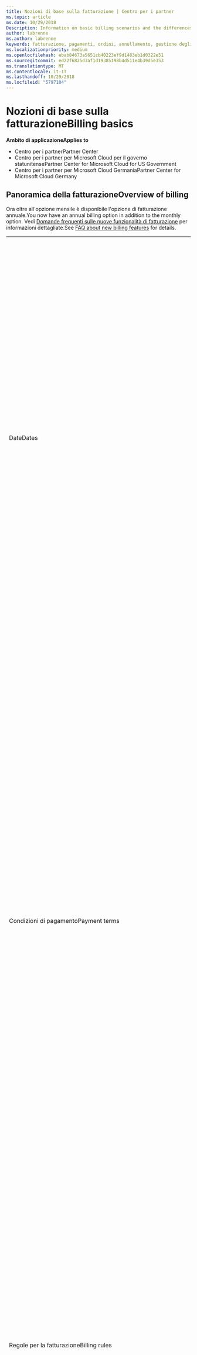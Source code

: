 ```yaml
---
title: Nozioni di base sulla fatturazione | Centro per i partner
ms.topic: article
ms.date: 10/29/2018
Description: Information on basic billing scenarios and the differences between license-based and usage-based billing
author: labrenne
ms.author: labrenne
keywords: fatturazione, pagamenti, ordini, annullamento, gestione degli ordini, insolvenza, frode, utilizzo improprio, imposta, esenzioni fiscali, file di riconciliazione, file riconciliazione
ms.localizationpriority: medium
ms.openlocfilehash: ebab84673a5651cb40223ef9d1483eb1d0322e51
ms.sourcegitcommit: ed22f6825d3af1d19385198b4d511e4b39d5e353
ms.translationtype: MT
ms.contentlocale: it-IT
ms.lasthandoff: 10/29/2018
ms.locfileid: "5797104"
---
```

# <a name="billing-basics"></a><span data-ttu-id="f1539-103">Nozioni di base sulla fatturazione</span><span class="sxs-lookup"><span data-stu-id="f1539-103">Billing basics</span></span>

**<span data-ttu-id="f1539-104">Ambito di applicazione</span><span class="sxs-lookup"><span data-stu-id="f1539-104">Applies to</span></span>**

-  <span data-ttu-id="f1539-105">Centro per i partner</span><span class="sxs-lookup"><span data-stu-id="f1539-105">Partner Center</span></span>
-  <span data-ttu-id="f1539-106">Centro per i partner per Microsoft Cloud per il governo statunitense</span><span class="sxs-lookup"><span data-stu-id="f1539-106">Partner Center for Microsoft Cloud for US Government</span></span>
-  <span data-ttu-id="f1539-107">Centro per i partner per Microsoft Cloud Germania</span><span class="sxs-lookup"><span data-stu-id="f1539-107">Partner Center for Microsoft Cloud Germany</span></span>

## <a name="overview-of-billing"></a><span data-ttu-id="f1539-108">Panoramica della fatturazione</span><span class="sxs-lookup"><span data-stu-id="f1539-108">Overview of billing</span></span>
<span data-ttu-id="f1539-109">Ora oltre all'opzione mensile è disponibile l'opzione di fatturazione annuale.</span><span class="sxs-lookup"><span data-stu-id="f1539-109">You now have an annual billing option in addition to the monthly option.</span></span> <span data-ttu-id="f1539-110">Vedi [Domande frequenti sulle nuove funzionalità di fatturazione](faq-about-new-billing-features.md) per informazioni dettagliate.</span><span class="sxs-lookup"><span data-stu-id="f1539-110">See [FAQ about new billing features](faq-about-new-billing-features.md) for details.</span></span>

<table>
<colgroup>
<col width="50%" />
<col width="50%" />
</colgroup>
<tbody>
<tr class="odd">
<td><span data-ttu-id="f1539-111">Date</span><span class="sxs-lookup"><span data-stu-id="f1539-111">Dates</span></span></td>
<td><ul>
<li><span data-ttu-id="f1539-112">La data di fatturazione mensile è il giorno del mese selezionato durante la registrazione.</span><span class="sxs-lookup"><span data-stu-id="f1539-112">Your monthly billing date is the day of the month you selected during enrollment.</span></span> <span data-ttu-id="f1539-113">Microsoft invierà un'e-mail di conferma che include la data di fatturazione.</span><span class="sxs-lookup"><span data-stu-id="f1539-113">Microsoft will send a confirmation email that includes your billing date.</span></span></li>
<li><span data-ttu-id="f1539-114">I listini prezzi sono disponibili con un (1) mese di anticipo, dato che vengono aggiornati mensilmente.</span><span class="sxs-lookup"><span data-stu-id="f1539-114">You can find price lists one (1) month in advance, as they're updated monthly.</span></span> <span data-ttu-id="f1539-115">I prezzi in base alle licenze sono garantiti per l'intera durata dell'abbonamento, in genere 12 mesi dalla data di acquisto.</span><span class="sxs-lookup"><span data-stu-id="f1539-115">License-based prices are guaranteed for the term of the subscription, usually 12 months from the purchase date.</span></span> <span data-ttu-id="f1539-116">I prezzi in base all'uso possono variare di mese in mese.</span><span class="sxs-lookup"><span data-stu-id="f1539-116">Usage-based prices can change on a monthly basis.</span></span> <span data-ttu-id="f1539-117">Per qualsiasi variazione dei prezzi verrà fornito un preavviso di 30 giorni tramite la pubblicazione del listino prezzi per i partner.</span><span class="sxs-lookup"><span data-stu-id="f1539-117">We will provide 30 days’ notice for any price change through the publication of our Partner Price List.</span></span></li>
</ul></td>
</tr>
<tr class="even">
<td><span data-ttu-id="f1539-118">Condizioni di pagamento</span><span class="sxs-lookup"><span data-stu-id="f1539-118">Payment terms</span></span></td>
<td><ul>
<li><span data-ttu-id="f1539-119">Le condizioni di pagamento sono a 60 giorni dalla data della fattura.</span><span class="sxs-lookup"><span data-stu-id="f1539-119">Payment terms - net 60 days.</span></span></li>
<li><span data-ttu-id="f1539-120">I pagamenti devono essere effettuati entro la data di scadenza della fattura (60 giorni dopo la data di fatturazione) o l'account sarà considerato insolvente.</span><span class="sxs-lookup"><span data-stu-id="f1539-120">Payments must be made by the invoice due date (60 days after the billing date), or the account will be delinquent.</span></span></li>
<li><span data-ttu-id="f1539-121">Gli account insolventi sono soggetti alla sospensione e/o all'esclusione dal programma Cloud Solution Provider.</span><span class="sxs-lookup"><span data-stu-id="f1539-121">Delinquent accounts are subject to suspension and/or termination from the Cloud Solution Provider program.</span></span> <span data-ttu-id="f1539-122">Gli account sospesi non possono creare un nuovo cliente o un ordine, richiedere una relazione come rivenditore, aumentare o diminuire le quantità di sottoscrizioni, ordinare sottoscrizioni aggiuntive, convertire una sottoscrizione o eseguirne la transizione e saranno limitati alla gestione dei clienti, delle sottoscrizioni e delle risorse esistenti fino alla riattivazione dell'account.</span><span class="sxs-lookup"><span data-stu-id="f1539-122">Suspended accounts can't create a new customer or order, request a reseller relationship, increase or decrease quantities of subscriptions, order add-on subscriptions, convert or transition a subscription and will be limited to managing existing customers, subscriptions and resources until the account is brought current.</span></span> <span data-ttu-id="f1539-123">I partner possono ottenere di nuovo l'accesso alle funzionalità complete per gli account sospesi quando saldano le fatture arretrate.</span><span class="sxs-lookup"><span data-stu-id="f1539-123">Partners can regain full functionality of their suspended accounts when they pay their outstanding bills.</span></span></li>
</ul></td>
</tr>
<tr class="odd">
<td><span data-ttu-id="f1539-124">Regole per la fatturazione</span><span class="sxs-lookup"><span data-stu-id="f1539-124">Billing rules</span></span></td>
<td><ul>
<li><span data-ttu-id="f1539-125">Riceverai una fattura al mese per il programma CSP.</span><span class="sxs-lookup"><span data-stu-id="f1539-125">You will receive one invoice each month for the CSP program.</span></span></li>
<li><span data-ttu-id="f1539-126">La fatturazione delle sottoscrizioni in base alle licenze avviene in base alle licenze acquistate e non alle licenze usate.</span><span class="sxs-lookup"><span data-stu-id="f1539-126">License-based subscriptions are billed based on licenses purchased, not licenses used.</span></span></li>
<li><span data-ttu-id="f1539-127">Le sottoscrizioni di Azure (in base all'uso) vengono fatturate in base a tariffe a consumo.</span><span class="sxs-lookup"><span data-stu-id="f1539-127">Azure (usage-based subscriptions) are billed according to metered rates, based on consumption.</span></span></li>
<li><span data-ttu-id="f1539-128">Il prezzo è garantito per l'intera durata della sottoscrizione.</span><span class="sxs-lookup"><span data-stu-id="f1539-128">Price is guaranteed through the term of the subscription.</span></span> <span data-ttu-id="f1539-129">I prezzi possono subire variazioni al momento del rinnovo della sottoscrizione.</span><span class="sxs-lookup"><span data-stu-id="f1539-129">Prices may change at subscription renewal.</span></span></li>
</ul></td>
</tr>
<tr class="even">
<td><span data-ttu-id="f1539-130">Disponibilità delle fatture</span><span class="sxs-lookup"><span data-stu-id="f1539-130">Invoice availability</span></span></td>
<td><ul>
<li><span data-ttu-id="f1539-131">Puoi visualizzare e scaricare le fatture e i file riconciliazione dalla pagina Fatturazione nel Centro per i partner.</span><span class="sxs-lookup"><span data-stu-id="f1539-131">You can view and download your invoices and reconciliation files from the Billing page in the Partner Center.</span></span> <span data-ttu-id="f1539-132">Nota che le fatture mensili sono disponibili nel Centro per i partner entro quattro (4) giorni dalla data di fatturazione selezionata.</span><span class="sxs-lookup"><span data-stu-id="f1539-132">Note that monthly invoices are available on Partner Center within four (4) days of your selected billing date.</span></span></li>
</ul></td>
</tr>
<tr class="odd">
<td><span data-ttu-id="f1539-133">Rettifiche/crediti/annullamenti</span><span class="sxs-lookup"><span data-stu-id="f1539-133">Adjustments/Credits/Cancellations</span></span></td>
<td><ul>
<li><span data-ttu-id="f1539-134">Vedrai le rettifiche e i crediti posticipati nella fattura successiva, dopo l'applicazione del credito o della rettifica.</span><span class="sxs-lookup"><span data-stu-id="f1539-134">You'll see adjustments and credits in arrears on your next billing invoice after the credit or adjustment is applied.</span></span></li>
</ul></td>
</tr>
<tr class="even">
<td><span data-ttu-id="f1539-135">Imposte</span><span class="sxs-lookup"><span data-stu-id="f1539-135">Tax</span></span></td>
<td><ul>
<li><span data-ttu-id="f1539-136">Le imposte verranno applicate in base ai dettagli da te forniti (non quelli dei clienti), perché la relazione di fatturazione esiste tra te e Microsoft.</span><span class="sxs-lookup"><span data-stu-id="f1539-136">You will be taxed based on your details, (not your customers') as the billing relationship is between Microsoft and you.</span></span></li>
<li><span data-ttu-id="f1539-137">Puoi inviare il tuo ID fiscale al momento dell'adesione o tramite una richiesta di servizio.</span><span class="sxs-lookup"><span data-stu-id="f1539-137">You can submit your tax ID during onboarding or via a service request.</span></span> <span data-ttu-id="f1539-138">Le modifiche saranno riportate nel ciclo di fatturazione successivo.</span><span class="sxs-lookup"><span data-stu-id="f1539-138">You'll see the changes reflected on your next billing cycle.</span></span></li>
<li><span data-ttu-id="f1539-139">Per richiedere l'<strong>esenzione dalla ritenuta alla fonte e dall'imposta di vendita</strong>, è necessario inoltrare la documentazione fiscale appropriata tramite una richiesta di servizio.</span><span class="sxs-lookup"><span data-stu-id="f1539-139">For <strong>withholding and sales tax exemption</strong>, you must submit tax documentation via a service request.</span></span> <span data-ttu-id="f1539-140">Le modifiche e i rimborsi appropriati saranno visibili nel ciclo di fatturazione successivo.</span><span class="sxs-lookup"><span data-stu-id="f1539-140">You'll see the changes and appropriate refunds on your next billing cycle.</span></span></li>
<li><span data-ttu-id="f1539-141">Per l'<strong>esenzione IVA (imposta sul valore aggiunto)</strong>, devi inviare il numero di partita IVA (convalidato da Microsoft) tramite una richiesta di servizio.</span><span class="sxs-lookup"><span data-stu-id="f1539-141">For <strong>value added tax (VAT) exemption</strong>, you must submit your VAT ID (validated by Microsoft) via a service request.</span></span> <span data-ttu-id="f1539-142">Le modifiche e i rimborsi appropriati saranno visibili nel ciclo di fatturazione successivo.</span><span class="sxs-lookup"><span data-stu-id="f1539-142">You'll see the changes and appropriate refunds on your next billing cycle.</span></span></li>
<li><span data-ttu-id="f1539-143">Per ulteriori dettagli sugli obblighi fiscali, rivolgiti all'ufficio imposte locale o al tuo consulente fiscale di fiducia.</span><span class="sxs-lookup"><span data-stu-id="f1539-143">Find further tax details from your local tax office or tax advisor.</span></span></li>
</ul></td>
</tr>
</tbody>
</table>

 

## <a name="license-based-billing"></a><span data-ttu-id="f1539-144">Fatturazione in base alle licenze</span><span class="sxs-lookup"><span data-stu-id="f1539-144">License-based billing</span></span>



<table>
<colgroup>
<col width="50%" />
<col width="50%" />
</colgroup>
<tbody>
<tr class="odd">
<td><span data-ttu-id="f1539-145">Regole per la fatturazione</span><span class="sxs-lookup"><span data-stu-id="f1539-145">Billing rules</span></span></td>
<td><ul>
<li><span data-ttu-id="f1539-146">Le sottoscrizioni sono annuali e rinnovate automaticamente.</span><span class="sxs-lookup"><span data-stu-id="f1539-146">Subscriptions are annual and auto-renewed.</span></span></li>
<li><span data-ttu-id="f1539-147">La fatturazione avviene in 12 rate mensili per ogni sottoscrizione annuale.</span><span class="sxs-lookup"><span data-stu-id="f1539-147">Billing is in 12 monthly payments per annual subscription.</span></span></li>
<li><span data-ttu-id="f1539-148">La fatturazione avviene in anticipo per il periodo di fatturazione successivo per i servizi in base alle licenze, in base al numero di licenze alla fine del periodo di fatturazione precedente.</span><span class="sxs-lookup"><span data-stu-id="f1539-148">You are billed in advance for the next billing period for license-based services, based on number of licenses at the end of the prior billing period.</span></span></li>
<li><span data-ttu-id="f1539-149">Eventuali modifiche del numero di licenze verranno addebitate/accreditate posticipatamente (con un calcolo proporzionale basato su licenza/giorni).</span><span class="sxs-lookup"><span data-stu-id="f1539-149">You are billed/credited in arrears for any changes in the number of licenses(pro-rata calculation based on license-days).</span></span> <span data-ttu-id="f1539-150">Per il calcolo proporzionale viene usata la formula seguente: [ARROTONDA((ARROTONDA(Prezzo unitario \* Quantità / Numero di giorni nel mese della ripartizione, 2) \* Numero di giorni per la ripartizione) / Quantità, 2) \* Quantità]</span><span class="sxs-lookup"><span data-stu-id="f1539-150">Pro-rata calculation uses the following formula: [ROUND((ROUND(Unit Price \* Quantity / Number of days in pro-rated Month, 2) \* Number of pro-rated days) / Quantity, 2) \* Quantity]</span></span></li>
<li><span data-ttu-id="f1539-151">Gli addebiti sono riferiti alle postazioni vendute e non alle postazioni sottoposte a provisioning.</span><span class="sxs-lookup"><span data-stu-id="f1539-151">Payments are billed for seats sold (not seats provisioned).</span></span></li>
</ul></td>
</tr>
<tr class="even">
<td><span data-ttu-id="f1539-152">Rettifiche/crediti/annullamenti</span><span class="sxs-lookup"><span data-stu-id="f1539-152">Adjustments/Credits/Cancellations</span></span></td>
<td><ul>
<li><span data-ttu-id="f1539-153">Non sono attualmente previsti costi di risoluzione anticipata per l'annullamento dei servizi in base alle licenze.</span><span class="sxs-lookup"><span data-stu-id="f1539-153">Early termination fees are currently not charged for the cancellation of license-based services.</span></span></li>
<li><span data-ttu-id="f1539-154">I crediti per l'annullamento dei servizi in base alle licenze vengono calcolati in modo proporzionale per i giorni inutilizzati nel caso di annullamenti precedenti alla data di scadenza (così come le riduzioni di licenze in base alla formula precedente).</span><span class="sxs-lookup"><span data-stu-id="f1539-154">Cancellation credits for licensed based services are pro-rated for unused days for mid-cycle cancellations (as well as license decreases per the formula above).</span></span></li>
</ul></td>
</tr>
</tbody>
</table>

 

## <a name="usage-based-billing"></a><span data-ttu-id="f1539-155">Fatturazione in base all'uso</span><span class="sxs-lookup"><span data-stu-id="f1539-155">Usage-based billing</span></span>


<span data-ttu-id="f1539-156">Azure funziona con un modello di "pagamento a consumo", in base al quale vengono addebitati solo i servizi di Azure effettivamente usati.</span><span class="sxs-lookup"><span data-stu-id="f1539-156">Azure operates in the "pay as you go" model, in which you are only billed for Azure services used.</span></span>

<table>
<colgroup>
<col width="50%" />
<col width="50%" />
</colgroup>
<tbody>
<tr class="odd">
<td><span data-ttu-id="f1539-157">Regole per la fatturazione</span><span class="sxs-lookup"><span data-stu-id="f1539-157">Billing rules</span></span></td>
<td><ul>
<li><span data-ttu-id="f1539-158">Le sottoscrizioni sono mensili e rinnovate automaticamente in base alle nuove tariffe del servizio a consumo.</span><span class="sxs-lookup"><span data-stu-id="f1539-158">Subscriptions are month-to-month and auto-renew at the new metered service rates.</span></span> <span data-ttu-id="f1539-159">La fatturazione è mensile in via posticipata, in base all'uso.</span><span class="sxs-lookup"><span data-stu-id="f1539-159">Billing is monthly in arrears, based on usage.</span></span></li>
<li><span data-ttu-id="f1539-160">Le tariffe per i servizi a consumo possono variare all'interno del ciclo di fatturazione.</span><span class="sxs-lookup"><span data-stu-id="f1539-160">Metered service rates can change within the invoice cycle.</span></span>
<ul>
<li><span data-ttu-id="f1539-161">Aumenti di prezzo: è previsto un preavviso di 30 giorni</span><span class="sxs-lookup"><span data-stu-id="f1539-161">Price increases: 30 days notice is provided.</span></span></li>
<li><span data-ttu-id="f1539-162">Riduzioni del prezzo: attive dal giorno della modifica.</span><span class="sxs-lookup"><span data-stu-id="f1539-162">Price decreases: reflected day of change.</span></span></li>
<li><span data-ttu-id="f1539-163">Per le sottoscrizioni esistenti verranno usate le tariffe in vigore all'inizio del ciclo di fatturazione.</span><span class="sxs-lookup"><span data-stu-id="f1539-163">Existing subscriptions use the rate in effect at the beginning of the bill cycle.</span></span></li>
<li><span data-ttu-id="f1539-164">Le nuove sottoscrizioni (create all'interno del ciclo di fatturazione) usano le tariffe in vigore alla data di creazione.</span><span class="sxs-lookup"><span data-stu-id="f1539-164">New subscriptions (created within bill cycle) use the rate in effect at the create date.</span></span></li>
</ul></li>
</ul></td>
</tr>
<tr class="even">
<td><span data-ttu-id="f1539-165">Rettifiche/crediti/annullamenti</span><span class="sxs-lookup"><span data-stu-id="f1539-165">Adjustments/Credits/Cancellations</span></span></td>
<td><ul>
<li><span data-ttu-id="f1539-166">I pagamenti con rettifiche compariranno nella fattura mensile successiva.</span><span class="sxs-lookup"><span data-stu-id="f1539-166">You'll see payments with adjustments on your next monthly billing invoice.</span></span></li>
<li><span data-ttu-id="f1539-167">Non sono attualmente previsti costi di risoluzione anticipata per l'annullamento dei servizi in base all'uso.</span><span class="sxs-lookup"><span data-stu-id="f1539-167">Early termination fees are currently not charged for the cancellation of usage-based services.</span></span></li>
<li><span data-ttu-id="f1539-168">I crediti di qualsiasi tipo, inclusi quelli per il contratto di servizio, compariranno nella fattura mensile successiva.</span><span class="sxs-lookup"><span data-stu-id="f1539-168">You'll see credits of any type, including SLA credits, on your next monthly billing invoice.</span></span></li>
</ul></td>
</tr>
</tbody>
</table>

## <a name="one-time-billing"></a><span data-ttu-id="f1539-169">Fatturazione una tantum</span><span class="sxs-lookup"><span data-stu-id="f1539-169">One-time billing</span></span>

<span data-ttu-id="f1539-170">I partner del programma Cloud Solution Provider (CSP) possono offrire istanze prenotate ai clienti sulle macchine virtuali di Microsoft Azure.</span><span class="sxs-lookup"><span data-stu-id="f1539-170">Partners in the Cloud Solution Provider program (CSP) can offer their customers reserved instances on Microsoft Azure virtual machines.</span></span> <span data-ttu-id="f1539-171">I clienti possono prenotare le macchine virtuali in anticipo, per uno o tre anni, e ottenere risparmi significativi sull'uso di Azure.</span><span class="sxs-lookup"><span data-stu-id="f1539-171">Customers can reserve virtual machines in advance – for one-year or three-year terms – and experience significant savings on Azure usage.</span></span>   

<span data-ttu-id="f1539-172">I clienti pagano anticipatamente le istanze di macchina virtuale riservate di Azure.</span><span class="sxs-lookup"><span data-stu-id="f1539-172">Your customers pay in advance for Azure Reserved VM Instances.</span></span> <span data-ttu-id="f1539-173">Quando acquisti istanze di macchina virtuale riservate di Azure per conto di un cliente, riceverai le fatture e i file di riconciliazione per questi addebiti una tantum.</span><span class="sxs-lookup"><span data-stu-id="f1539-173">When you buy Azure Reserved VM Instances on behalf of a customer, you’ll receive invoices and reconciliation files for these one-time charges.</span></span> 

>[!IMPORTANT]
><span data-ttu-id="f1539-174">Se acquisti istanze di macchina virtuale riservate di Azure per un cliente in un mercato con una valuta diversa dalla tua, la valuta di fatturazione predefinita corrisponderà a quella del mercato del cliente e non del tuo.</span><span class="sxs-lookup"><span data-stu-id="f1539-174">If you purchase Azure Reserved VM Instances for a customer in a market with a currency different from yours, the default billing currency is based on the customer’s market, not your location.</span></span> <span data-ttu-id="f1539-175">Se disponi di clienti in più mercati, riceverai fatture e file di riconciliazione separati per ogni valuta in cui i clienti necessitano della fatturazione, consentendoti così di fatturare nella valuta appropriata.</span><span class="sxs-lookup"><span data-stu-id="f1539-175">If you have customers in multiple markets, you’ll receive separate invoices and reconciliation files for each currency customers need to be billed in, allowing you to invoice your customers in the appropriate currency.</span></span> 

<span data-ttu-id="f1539-176">Per accedere ai file di riconciliazione e fatture con addebito una tantum, seleziona **la fatturazione** dal centro per i Partner e quindi seleziona **una sola volta**.</span><span class="sxs-lookup"><span data-stu-id="f1539-176">To access one-time charge invoices and reconciliation files, select **Billing** from Partner Center and then select **One time**.</span></span> 

### <a name="manage-your-one-time-billing"></a><span data-ttu-id="f1539-177">Gestire la fatturazione una tantum</span><span class="sxs-lookup"><span data-stu-id="f1539-177">Manage your one-time billing</span></span>

#### <a name="view-your-current-billing-status-invoices-and-recon-files"></a><span data-ttu-id="f1539-178">Visualizzare lo stato della fatturazione corrente, le fatture e i file di riconoscimento</span><span class="sxs-lookup"><span data-stu-id="f1539-178">View your current billing status, invoices, and recon files</span></span>

1.  <span data-ttu-id="f1539-179">Nel centro per i Partner, seleziona **la fatturazione** e quindi **una sola volta** per visualizzare lo stato di fatturazione.</span><span class="sxs-lookup"><span data-stu-id="f1539-179">In Partner Center, select **Billing** and then **One time** to view your billing status.</span></span> 
2.  <span data-ttu-id="f1539-180">Seleziona una fattura o un file di riconoscimento per visualizzare informazioni più dettagliate.</span><span class="sxs-lookup"><span data-stu-id="f1539-180">Select an invoice or recon file to view more detailed information.</span></span> 

#### <a name="view-a-customers-order-history"></a><span data-ttu-id="f1539-181">Visualizzare la cronologia degli ordini di un cliente</span><span class="sxs-lookup"><span data-stu-id="f1539-181">View a customer’s order history</span></span>

1.  <span data-ttu-id="f1539-182">Seleziona **clienti** dal menu di Centro per i Partner.</span><span class="sxs-lookup"><span data-stu-id="f1539-182">Select **Customers** from the Partner Center menu.</span></span>
2.  <span data-ttu-id="f1539-183">Nella pagina **Clienti** trova il cliente di cui desideri visualizzare la cronologia ordini e seleziona la freccia giù per espandere il record del cliente.</span><span class="sxs-lookup"><span data-stu-id="f1539-183">On your **Customers** page, find the customer whose order history you want to view and then select the down arrow to expand the customer’s record.</span></span> 
3.  <span data-ttu-id="f1539-184">Seleziona **Visualizza ordini** per visualizzare la cronologia degli ordini.</span><span class="sxs-lookup"><span data-stu-id="f1539-184">Select **View orders** to display the order history.</span></span>

#### <a name="download-a-credit-note"></a><span data-ttu-id="f1539-185">Scarica una nota di credito</span><span class="sxs-lookup"><span data-stu-id="f1539-185">Download a credit note</span></span>

<span data-ttu-id="f1539-186">Nel caso in cui esercitare un credito completo (Void fattura) e una nuova fattura ripartita, forniremo un accredito per annullare la fattura originale e anche un documento nuovo completo.</span><span class="sxs-lookup"><span data-stu-id="f1539-186">In the event that you exercise a full credit (Void Invoice) and rebill, we’ll give you a credit note to cancel out the original invoice, and also a full new document.</span></span> <span data-ttu-id="f1539-187">Puoi richiedere un credito/nuove fatture per i motivi seguenti:</span><span class="sxs-lookup"><span data-stu-id="f1539-187">You can request a credit/rebill for the following reasons:</span></span>
-   <span data-ttu-id="f1539-188">Correzioni di ordine di acquisto o l'indirizzo</span><span class="sxs-lookup"><span data-stu-id="f1539-188">Address or purchase order corrections</span></span>
-   <span data-ttu-id="f1539-189">Fattura generata e quindi un rimborso fiscale è stato applicato.</span><span class="sxs-lookup"><span data-stu-id="f1539-189">Invoice generated and then a tax refund was applied.</span></span> <span data-ttu-id="f1539-190">Puoi richiedere una credito/una nuova fattura ripartita per ottenere la restituzione di imposte trascinata indietro nella fattura originale.</span><span class="sxs-lookup"><span data-stu-id="f1539-190">You can request a credit/rebill to get the tax refund pulled back into the original invoice.</span></span> <span data-ttu-id="f1539-191">Ciò vale anche per i rimborsi, come è possibile richiedere una credito/una nuova fattura ripartita della fattura originale e quindi eseguire il pull in un rimborso.</span><span class="sxs-lookup"><span data-stu-id="f1539-191">This is also true for refunds, as you can request a credit/rebill of the original invoice and then pull in a refund.</span></span>

